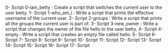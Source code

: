 0- Script 0-iam_betty : Create a script that switches the current user to the user betty.
1- Script 1-who_am_i : Write a script that prints the effective username of the current user.
2- Script 2-groups : Write a script that prints all the groups the current user is part of.
3- Script 3-new_owner : Write a script that changes the owner of the file hello to the user betty.
4- Script 4-empty : Write a script that creates an empty file called hello.
5- Script 
6- Script 
7- Script 
8- Script 
9- Script
10- Script 
11- Script 
12- Script
13- Script 
14- Script 
15- Script 
16- Script
17- Script 